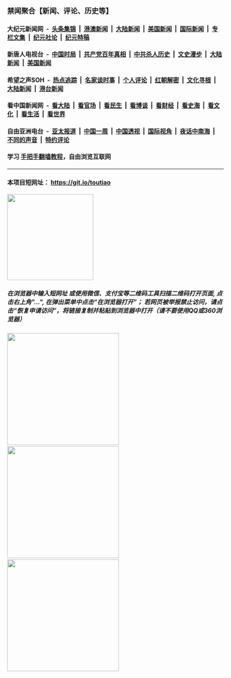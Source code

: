 ### 禁闻聚合【新闻、评论、历史等】

#### 大纪元新闻网 &nbsp;-&nbsp; [头条集锦](indexes/E头条集锦.md?t=03160932) &nbsp;|&nbsp; [港澳新闻](indexes/E港澳新闻.md?t=03160932)  &nbsp;|&nbsp; [大陆新闻](indexes/E大陆新闻.md?t=03160932) &nbsp;|&nbsp; [美国新闻](indexes/E美国新闻.md?t=03160932) &nbsp;|&nbsp; [国际新闻](indexes/E国际新闻.md?t=03160932) &nbsp;|&nbsp; [专栏文集](indexes/E专栏文集.md?t=03160932) &nbsp;|&nbsp; [纪元社论](indexes/E纪元社论.md?t=03160932) &nbsp;|&nbsp; [纪元特稿](indexes/E纪元特稿.md?t=03160932) 

#### 新唐人电视台 &nbsp;-&nbsp; [中国时局](indexes/N中国时局.md?t=03160932) &nbsp;|&nbsp; [共产党百年真相](indexes/N共产党百年真相.md?t=03160932) &nbsp;|&nbsp; [中共杀人历史](indexes/N中共杀人历史.md?t=03160932) &nbsp;|&nbsp; [文史漫步](indexes/N文史漫步.md?t=03160932) &nbsp;|&nbsp; [大陆新闻](indexes/N大陆新闻.md?t=03160932) &nbsp;|&nbsp; [美国新闻](indexes/N美国新闻.md?t=03160932)

#### 希望之声SOH &nbsp;-&nbsp; [热点追踪](indexes/H热点追踪.md?t=03160932) &nbsp;|&nbsp; [名家谈时事](indexes/H名家谈时事.md?t=03160932) &nbsp;|&nbsp; [个人评论](indexes/H个人评论.md?t=03160932)  &nbsp;|&nbsp; [红朝解密](indexes/H红朝解密.md?t=03160932) &nbsp;|&nbsp; [文化寻根](indexes/H文化寻根.md?t=03160932) &nbsp;|&nbsp; [大陆新闻](indexes/H大陆新闻.md?t=03160932) &nbsp;|&nbsp; [港台新闻](indexes/H港台新闻.md?t=03160932)

#### 看中国新闻网 &nbsp;-&nbsp; [看大陆](indexes/S看大陆.md?t=03160932) &nbsp;|&nbsp; [看官场](indexes/S看官场.md?t=03160932) &nbsp;|&nbsp; [看民生](indexes/S看民生.md?t=03160932)  &nbsp;|&nbsp; [看博谈](indexes/S看博谈.md?t=03160932) &nbsp;|&nbsp; [看财经](indexes/S看财经.md?t=03160932) &nbsp;|&nbsp; [看史海](indexes/S看史海.md?t=03160932) &nbsp;|&nbsp; [看文化](indexes/S看文化.md?t=03160932) &nbsp;|&nbsp; [看生活](indexes/S看生活.md?t=03160932) &nbsp;|&nbsp; [看世界](indexes/S看世界.md?t=03160932)

#### 自由亚洲电台 &nbsp;-&nbsp; [亚太报道](indexes/R亚太报道.md?t=03160932) &nbsp;|&nbsp; [中国一周](indexes/R中国一周.md?t=03160932) &nbsp;|&nbsp; [中国透视](indexes/R中国透视.md?t=03160932)  &nbsp;|&nbsp; [国际视角](indexes/R国际视角.md?t=03160932) &nbsp;|&nbsp; [夜话中南海](indexes/R夜话中南海.md?t=03160932) &nbsp;|&nbsp; [不同的声音](indexes/R不同的声音.md?t=03160932) &nbsp;|&nbsp; [特约评论](indexes/R特约评论.md?t=03160932)

#### 学习 [手把手翻墙教程](https://github.com/gfw-breaker/guides/wiki)，自由浏览互联网

----

#### 本项目短网址： https://git.io/toutiao
<img src="https://raw.githubusercontent.com/gfw-breaker/banned-news/master/scripts/img/qr.png" width="200px"/>  

##### 在浏览器中输入短网址 或使用微信、支付宝等二维码工具扫描二维码打开页面, 点击右上角"...", 在弹出菜单中点击“在浏览器打开”； 若网页被举报禁止访问，请点击“恢复申请访问”，将链接复制并粘贴到浏览器中打开（请不要使用QQ或360浏览器）

<img src="https://raw.githubusercontent.com/gfw-breaker/banned-news/master/scripts/img/1.png" width="260px"/> &nbsp; <img src="https://raw.githubusercontent.com/gfw-breaker/banned-news/master/scripts/img/2.png" width="260px"/> &nbsp; <img src="https://raw.githubusercontent.com/gfw-breaker/banned-news/master/scripts/img/3.png" width="260px"/>
